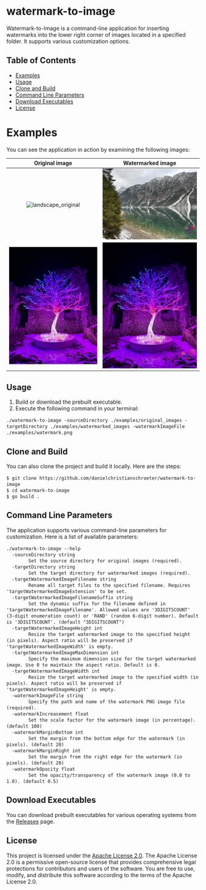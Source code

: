 # watermark-to-image

Watermark-to-Image is a command-line application for inserting watermarks into the lower right corner of images located in a specified folder. It supports various customization options.

## Table of Contents

- [Examples](#examples)
- [Usage](#usage)
- [Clone and Build](#clone-and-build)
- [Command Line Parameters](#command-line-parameters)
- [Download Executables](#download-executables)
- [License](#license)

# Examples

You can see the application in action by examining the following images:

|                                                                  Original image                                                                  |                                                                   Watermarked image                                                                    |
| :----------------------------------------------------------------------------------------------------------------------------------------------: | :----------------------------------------------------------------------------------------------------------------------------------------------------: |
| ![landscape_original](https://raw.githubusercontent.com/danielchristianschroeter/watermark-to-image/main/examples/original_images/landscape.jpg) | ![landscape_watermarked](https://raw.githubusercontent.com/danielchristianschroeter/watermark-to-image/main/examples/watermarked_images/landscape.jpg) |
|  ![portrait_original](https://raw.githubusercontent.com/danielchristianschroeter/watermark-to-image/main/examples/original_images/portrait.jpg)  |  ![portrait_watermarked](https://raw.githubusercontent.com/danielchristianschroeter/watermark-to-image/main/examples/watermarked_images/portrait.jpg)  |

## Usage

1. Build or download the prebuilt executable.
2. Execute the following command in your terminal:

```shell
./watermark-to-image -sourceDirectory ./examples/original_images -targetDirectory ./examples/watermarked_images -watermarkImageFile ./examples/watermark.png
```

## Clone and Build

You can also clone the project and build it locally. Here are the steps:

```shell
$ git clone https://github.com/danielchristianschroeter/watermark-to-image
$ cd watermark-to-image
$ go build .
```

## Command Line Parameters

The application supports various command-line parameters for customization. Here is a list of available parameters:

```shell
./watermark-to-image --help
  -sourceDirectory string
        Set the source directory for original images (required).
  -targetDirectory string
        Set the target directory for watermarked images (required).
  -targetWatermarkedImageFilename string
        Rename all target files to the specified filename. Requires 'targetWatermarkedImageExtension' to be set.
  -targetWatermarkedImageFilenameSuffix string
        Set the dynamic suffix for the filename defined in 'targetWatermarkedImageFilename'. Allowed values are '3DIGITSCOUNT' (3-digit enumeration count) or 'RAND' (random 6-digit number). Default is '3DIGITSCOUNT'. (default "3DIGITSCOUNT")
  -targetWatermarkedImageHeight int
        Resize the target watermarked image to the specified height (in pixels). Aspect ratio will be preserved if 'targetWatermarkedImageWidth' is empty.
  -targetWatermarkedImageMaxDimension int
        Specify the maximum dimension size for the target watermarked image. Use 0 to maintain the aspect ratio. Default is 0.
  -targetWatermarkedImageWidth int
        Resize the target watermarked image to the specified width (in pixels). Aspect ratio will be preserved if 'targetWatermarkedImageHeight' is empty.
  -watermarkImageFile string
        Specify the path and name of the watermark PNG image file (required).
  -watermarkIncreasement float
        Set the scale factor for the watermark image (in percentage). (default 100)
  -watermarkMarginBottom int
        Set the margin from the bottom edge for the watermark (in pixels). (default 20)
  -watermarkMarginRight int
        Set the margin from the right edge for the watermark (in pixels). (default 20)
  -watermarkOpacity float
        Set the opacity/transparency of the watermark image (0.0 to 1.0). (default 0.5)
```

## Download Executables

You can download prebuilt executables for various operating systems from the [Releases](https://github.com/danielchristianschroeter/watermark-to-image/releases) page.

## License

This project is licensed under the [Apache License 2.0](LICENSE). The Apache License 2.0 is a permissive open-source license that provides comprehensive legal protections for contributors and users of the software. You are free to use, modify, and distribute this software according to the terms of the Apache License 2.0.
